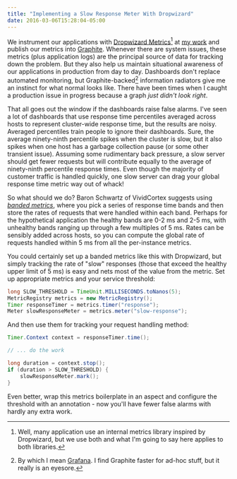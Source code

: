 ```yaml
---
title: "Implementing a Slow Response Meter With Dropwizard"
date: 2016-03-06T15:28:04-05:00
---
```


We instrument our applications with [Dropwizard Metrics](https://dropwizard.github.io/metrics/3.1.0/)[^1] at [my work](http://dealer.com) and publish our metrics into [Graphite](http://graphite.readthedocs.org/en/latest/). Whenever there are system issues, these metrics (plus application logs) are the principal source of data for tracking down the problem. But they also help us maintain situational awareness of our applications in production from day to day. Dashboards don't replace automated monitoring, but Graphite-backed[^2] information radiators give me an instinct for what normal looks like. There have been times when I caught a production issue in progress because a graph _just didn't look right_.

That all goes out the window if the dashboards raise false alarms. I've seen a lot of dashboards that use response time percentiles averaged across hosts to represent cluster-wide response time, but the results are noisy. Averaged percentiles train people to ignore their dashboards. Sure, the average ninety-ninth percentile spikes when the cluster is slow, but it also spikes when one host has a garbage collection pause (or some other transient issue). Assuming some rudimentary back pressure, a slow server should get fewer requests but will contribute equally to the average of ninety-ninth percentile response times. Even though the majority of customer traffic is handled quickly, one slow server can drag your global response time metric way out of whack!

So what should we do? Baron Schwartz of VividCortex suggests using [_banded metrics_](https://www.vividcortex.com/blog/why-percentiles-dont-work-the-way-you-think), where you pick a series of response time bands and then store the rates of requests that were handled within each band. Perhaps for the hypothetical application the healthy bands are 0-2 ms and 2-5 ms, with unhealthy bands ranging up through a few multiples of 5 ms. Rates can be sensibly added across hosts, so you can compute the global rate of requests handled within 5 ms from all the per-instance metrics.

You could certainly set up a banded metrics like this with Dropwizard, but simply tracking the rate of "slow" responses (those that exceed the healthy upper limit of 5 ms) is easy and nets most of the value from the metric. Set up appropriate metrics and your service threshold:

```java
long SLOW_THRESHOLD = TimeUnit.MILLISECONDS.toNanos(5);
MetricRegistry metrics = new MetricRegistry();
Timer responseTimer = metrics.timer("response");
Meter slowResponseMeter = metrics.meter("slow-response");
```

And then use them for tracking your request handling method:

```java
Timer.Context context = responseTimer.time();

// ... do the work

long duration = context.stop();
if (duration > SLOW_THRESHOLD) {
    slowResponseMeter.mark();
}
```

Even better, wrap this metrics boilerplate in an aspect and configure the threshold with an annotation - now you'll have fewer false alarms with hardly any extra work.

[^1]: Well, many application use an internal metrics library inspired by Dropwizard, but we use both and what I'm going to say here applies to both libraries.
[^2]: By which I mean [Grafana](http://grafana.org). I find Graphite faster for ad-hoc stuff, but it really is an eyesore.
